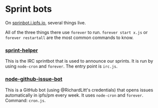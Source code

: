 # Sprint bots

On [sprinbot.i.ipfs.io](), several things live.

All of the three things there use `forever` to run. `forever start x.js` or `forever restartall` are the most common commands to know.

### [sprint-helper](https://github.com/ipfs/sprint-helper)

This is the IRC sprintbot that is used to announce our sprints. It is run by using `node-cron` and `forever`. The entry point is `irc.js`.

### [node-github-issue-bot](https://github.com/ipfs/node-github-issue-bot)

This is a GitHub bot (using @RichardLitt's credentials) that opens issues automatically in ipfs/pm every week. It uses `node-cron` and `forever`. Command: `cron.js`.
